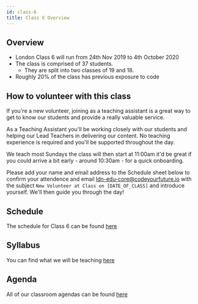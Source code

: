 ```yaml
---
id: class-6
title: Class 6 Overview
---
```


## Overview

- London Class 6 will run from 24th Nov 2019 to 4th October 2020
- The class is comprised of 37 students.
  - They are split into two classes of 19 and 18.
- Roughly 20% of the class has previous exposure to code

## How to volunteer with this class

If you're a new volunteer, joining as a teaching assistant is a great way to get to know our students and provide a really valuable service. 

As a Teaching Assistant you'll be working closely with our students and helping our Lead Teachers in delivering our content. No teaching experience is required and you'll be supported throughout the day. 

We teach most Sundays the class will then start at 11:00am it'd be great if you could arrive a bit early - around 10:30am - for a quick onboarding. 

Please add your name and email address to the Schedule sheet below to confirm your attendence and email ldn-edu-core@codeyourfuture.io with the subject `New Volunteer at Class on [DATE_OF_CLASS]` and introduce yourself. We'll then guide you through the day!

## Schedule

The schedule for Class 6 can be found [here](https://docs.google.com/spreadsheets/d/1sZNv9P6_cee8-0kG8sT83qkhZBPwL0z7hKqi03lGUTE/edit#gid=1718527320)

## Syllabus

You can find what we will be teaching [here](https://syllabus.codeyourfuture.io/)

## Agenda

All of our classroom agendas can be found [here](https://drive.google.com/drive/u/1/folders/1XF8pO1m0UBLnknaY0sNodEM_TMCX1IAF)
